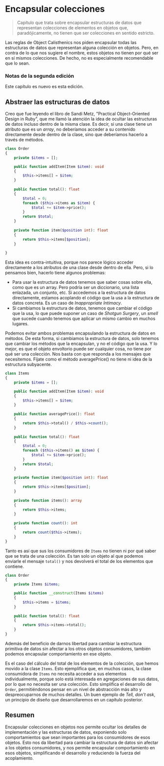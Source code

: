 # Encapsular colecciones

> Capítulo que trata sobre encapsular estructuras de datos que representan colecciones de elementos en objetos que,
> paradójicamente, no tienen que ser colecciones en sentido estricto.

Las reglas de Object Calisthenics nos piden encapsular todas las estructuras de datos que representan alguna colección
en objetos. Pero, en contra de lo que nos sugiere el nombre, estos objetos no tienen por qué ser en sí mismos
colecciones. De hecho, no es especialmente recomendable que lo sean.

### Notas de la segunda edición

Este capítulo es nuevo es esta edición.

## Abstraer las estructuras de datos

Creo que fue leyendo el libro de Sandi Metz, "Practical Object-Oriented Design in Ruby", que me llamó la atención la idea de ocultar las estructuras de datos incluso dentro de la misma clase. Es decir, si una clase tiene un atributo que es un _array_, no deberíamos acceder a su contenido directamente desde dentro de la clase, sino que deberíamos hacerlo a través de métodos.

```php
class Order
{
    private $items = [];

    public function addItem(Item $item): void
    {
        $this->items[] = $item;
    }
    
    public function total(): float
    {
        $total = 0;
        foreach ($this->items as $item) {
            $total += $item->price();
        }
        return $total;
    }
    
    private function item($position int): float
    {
        return $this->items[$position];
    }
   
}
```

Esta idea es contra-intuitiva, porque nos parece lógico acceder directamente a los atributos de una clase desde dentro de ella. Pero, si lo pensamos bien, hacerlo tiene algunos problemas:

* Para usar la estructura de datos tenemos que saber cosas sobre ella, como que es un array. Pero podría ser un diccionario, una lista enlazada, un conjunto, etc. Si accedemos a la estructura de datos directamente, estamos acoplando el código que la usa a la estructura de datos concreta. Es un caso de _Inappropriate Intimacy_.
* Si cambiamos la estructura de datos, tenemos que cambiar el código que la usa, lo que puede suponer un caso de _Shotgun Surgery_, un _smell_ que sucede cuando tenemos que aplicar un mismo cambio en muchos lugares.

Podemos evitar ambos problemas encapsulando la estructura de datos en métodos. De esta forma, si cambiamos la estructura de datos, solo tenemos que cambiar los métodos que la encapsulan, y no el código que la usa. Y lo mejor, es que el objeto envoltorio puede ser cualquier cosa, no tiene por qué ser una colección. Nos basta con que responda a los mensajes que necesitemos. Fíjate como el método averagePrice() no tiene ni idea de la estructura subyacente.

```php
class Items
{
    private $items = [];

    public function addItem(Item $item): void
    {
        $this->items[] = $item;
    }
    
    public function averagePrice(): float
    {
        return $this->total() / $this->count();
    }
    
    public function total(): float
    {
        $total = 0;
        foreach ($this->items() as $item) {
            $total += $item->price();
        }
        return $total;
    }
    
    private function item($position int): float
    {
        return $this->items[$position];
    }
    
    private function items(): array
    {
        return $this->items;
    }
    
    private function count(): int
    {
        return count($this->items);
    }
}
```

Tanto es así que sus los consumidores de `Items` no tienen ni por qué saber que se trata de una colección. Es tan solo un objeto al que podemos enviarle el mensaje `total()` y nos devolverá el total de los elementos que contiene.

```php
class Order
{
    private Items $items;

    public function __construct(Items $items)
    {
        $this->items = $items;
    }
    
    public function total(): float
    {
        return $this->items->total();
    }
}   
```

Además del beneficio de darnos libertad para cambiar la estructura primitiva de datos sin afectar a los otros objetos consumidores, también podemos encapsular comportamiento en ese objeto. 

Es el caso del cálculo del total de los elementos de la colección, que hemos movido a la clase `Items`. Esto ejemplifica que, en muchos casos, la clase consumidora de `Items` no necesita acceder a sus elementos individualmente, porque solo está interesada en agregaciones de sus datos, por lo que no necesita ser una colección. Esto simplifica el desarrollo de `Order`, permitiéndonos pensar en un nivel de abstracción más alto y despreocuparnos de muchos detalles. Un buen ejemplo de _Tell, don't ask_, un principio de diseño que desarrollaremos en un capítulo posterior.
 
## Resumen

Encapsular colecciones en objetos nos permite ocultar los detalles de implementación y las estructuras de datos, exponiendo solo comportamientos que sean importantes para los consumidores de esos objetos. Esto nos da libertad para cambiar la estructura de datos sin afectar a los objetos consumidores, y nos permite encapsular comportamiento en esos objetos, simplificando el desarrollo y reduciendo la fuerza del acoplamiento.

